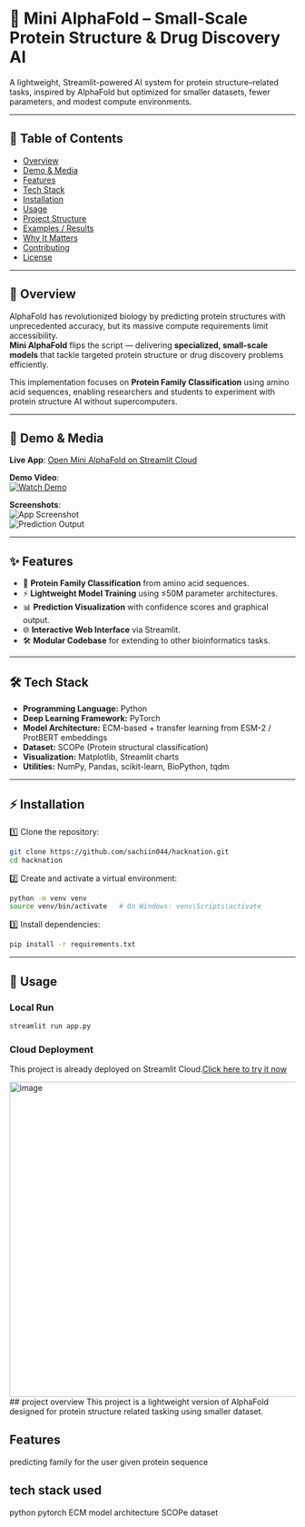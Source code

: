 # 🧬 Mini AlphaFold – Small-Scale Protein Structure & Drug Discovery AI

A lightweight, Streamlit-powered AI system for protein structure–related tasks, inspired by AlphaFold but optimized for smaller datasets, fewer parameters, and modest compute environments.

---

## 📑 Table of Contents
- [Overview](#overview)
- [Demo & Media](#demo--media)
- [Features](#features)
- [Tech Stack](#tech-stack)
- [Installation](#installation)
- [Usage](#usage)
- [Project Structure](#project-structure)
- [Examples / Results](#examples--results)
- [Why It Matters](#why-it-matters)
- [Contributing](#contributing)
- [License](#license)

---

## 📖 Overview
AlphaFold has revolutionized biology by predicting protein structures with unprecedented accuracy, but its massive compute requirements limit accessibility.  
**Mini AlphaFold** flips the script — delivering **specialized, small-scale models** that tackle targeted protein structure or drug discovery problems efficiently.

This implementation focuses on **Protein Family Classification** using amino acid sequences, enabling researchers and students to experiment with protein structure AI without supercomputers.

---

## 🎥 Demo & Media

**Live App**: [Open Mini AlphaFold on Streamlit Cloud](https://sachiin044-hacknation-appstreamlit-app-tqvhzh.streamlit.app/)  

**Demo Video**:  
[![Watch Demo](images/demo-thumbnail.png)](YOUR_VIDEO_LINK)  

**Screenshots**:  
![App Screenshot](images/app-screenshot.png)  
![Prediction Output](images/output-screenshot.png)  

---

## ✨ Features
- 🧪 **Protein Family Classification** from amino acid sequences.  
- ⚡ **Lightweight Model Training** using ≤50M parameter architectures.  
- 📊 **Prediction Visualization** with confidence scores and graphical output.  
- 🌐 **Interactive Web Interface** via Streamlit.  
- 🛠 **Modular Codebase** for extending to other bioinformatics tasks.

---

## 🛠 Tech Stack
- **Programming Language:** Python  
- **Deep Learning Framework:** PyTorch  
- **Model Architecture:** ECM-based + transfer learning from ESM-2 / ProtBERT embeddings  
- **Dataset:** SCOPe (Protein structural classification)  
- **Visualization:** Matplotlib, Streamlit charts  
- **Utilities:** NumPy, Pandas, scikit-learn, BioPython, tqdm  

---

## ⚡ Installation

1️⃣ Clone the repository:
```bash
git clone https://github.com/sachiin044/hacknation.git
cd hacknation
```

2️⃣ Create and activate a virtual environment:
```bash
python -m venv venv
source venv/bin/activate   # On Windows: venv\Scripts\activate
```

3️⃣ Install dependencies:
```bash
pip install -r requirements.txt
```

---

## 🚀 Usage
### Local Run
```bash
streamlit run app.py
```
### Cloud Deployment
This project is already deployed on Streamlit Cloud.[Click here to try it now](https://sachiin044-hacknation-appstreamlit-app-tqvhzh.streamlit.app/) 




















<img width="695" height="555" alt="image" src="https://github.com/user-attachments/assets/c723cc6b-15bf-4e2f-ad90-2eb8e45947e8" />
## project overview
This project is a lightweight version of AlphaFold designed for protein structure related tasking using smaller dataset.

## Features 
predicting family for the user given protein sequence 
## tech stack used
python
pytorch
ECM model architecture
SCOPe dataset
